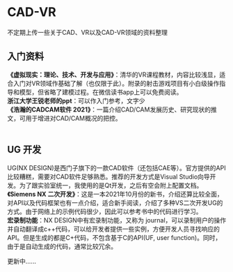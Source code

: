 # CAD-VR
不定期上传一些关于CAD、VR以及CAD-VR领域的资料整理

## 入门资料
**《虚拟现实：理论、技术、开发与应用》**：清华的VR课程教材，内容比较浅显，适合入门对VR领域作基础了解（也仅限于此）。附录的射击游戏项目有小白级操作指导和模型，但省略了建模过程。在微信读书app上可以免费阅读。
<br>
**浙江大学王锐老师的ppt**：可以作入门参考，文字少
<br>
**《浩瀚的CADCAM软件 2021》**：一篇介绍CAD/CAM发展历史、研究现状的推文，可用于增进对CAD/CAM概况的把控。
<br>
<br>


## UG 开发
UG(NX DESIGN)是西门子旗下的一款CAD软件（还包括CAE等）。官方提供的API比较糟糕，需要对CAD软件足够熟悉。推荐的开发方式是Visual Studio向导开发。为了跟实验室统一，我使用的是Qt开发，之后有空会附上配置文档。<br>
**《Siemens NX 二次开发》**：这是一本2021年10月份的新书，介绍还算比较全面，对API以及代码框架也有一点介绍，适合新手阅读，介绍了多种VS二次开发UG的方式。由于网络上的示例代码很少，因此可以参考书中的代码进行学习。<br>
**宏录制功能**：NX DESIGN中有宏录制功能，又称为 journal，可以录制用户的操作并自动翻译成c++代码，可以给开发者提供一些实例，方便开发人员寻找响应的API。但是生成的都是C+代码，不包含基于C的API(UF, user function)。同时，由于是自动生成的代码，通常比较冗余。<br>

更新中......
